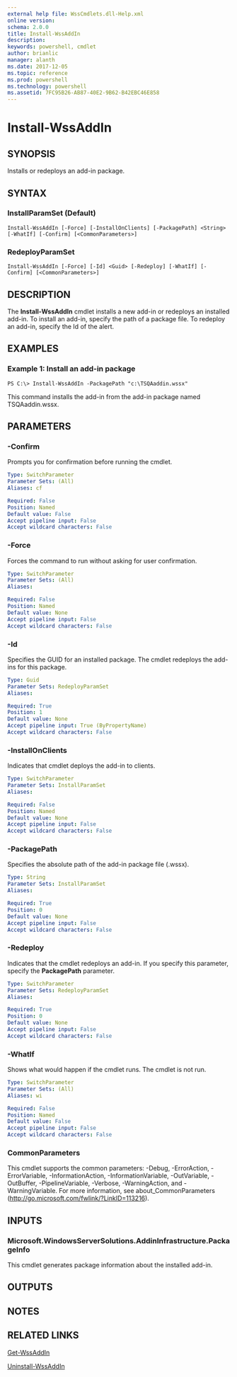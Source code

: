 ```yaml
---
external help file: WssCmdlets.dll-Help.xml
online version: 
schema: 2.0.0
title: Install-WssAddIn
description: 
keywords: powershell, cmdlet
author: brianlic
manager: alanth
ms.date: 2017-12-05
ms.topic: reference
ms.prod: powershell
ms.technology: powershell
ms.assetid: 7FC95B26-AB87-40E2-9B62-B42EBC46E858
---
```


# Install-WssAddIn

## SYNOPSIS
Installs or redeploys an add-in package.

## SYNTAX

### InstallParamSet (Default)
```
Install-WssAddIn [-Force] [-InstallOnClients] [-PackagePath] <String> [-WhatIf] [-Confirm] [<CommonParameters>]
```

### RedeployParamSet
```
Install-WssAddIn [-Force] [-Id] <Guid> [-Redeploy] [-WhatIf] [-Confirm] [<CommonParameters>]
```

## DESCRIPTION
The **Install-WssAddIn** cmdlet installs a new add-in or redeploys an installed add-in.
To install an add-in, specify the path of a package file.
To redeploy an add-in, specify the Id of the alert.

## EXAMPLES

### Example 1: Install an add-in package
```
PS C:\> Install-WssAddIn -PackagePath "c:\TSQAaddin.wssx"
```

This command installs the add-in from the add-in package named TSQAaddin.wssx.

## PARAMETERS

### -Confirm
Prompts you for confirmation before running the cmdlet.

```yaml
Type: SwitchParameter
Parameter Sets: (All)
Aliases: cf

Required: False
Position: Named
Default value: False
Accept pipeline input: False
Accept wildcard characters: False
```

### -Force
Forces the command to run without asking for user confirmation.

```yaml
Type: SwitchParameter
Parameter Sets: (All)
Aliases: 

Required: False
Position: Named
Default value: None
Accept pipeline input: False
Accept wildcard characters: False
```

### -Id
Specifies the GUID for an installed package.
The cmdlet redeploys the add-ins for this package.

```yaml
Type: Guid
Parameter Sets: RedeployParamSet
Aliases: 

Required: True
Position: 1
Default value: None
Accept pipeline input: True (ByPropertyName)
Accept wildcard characters: False
```

### -InstallOnClients
Indicates that cmdlet deploys the add-in to clients.

```yaml
Type: SwitchParameter
Parameter Sets: InstallParamSet
Aliases: 

Required: False
Position: Named
Default value: None
Accept pipeline input: False
Accept wildcard characters: False
```

### -PackagePath
Specifies the absolute path of the add-in package file (.wssx).

```yaml
Type: String
Parameter Sets: InstallParamSet
Aliases: 

Required: True
Position: 0
Default value: None
Accept pipeline input: False
Accept wildcard characters: False
```

### -Redeploy
Indicates that the cmdlet redeploys an add-in.
If you specify this parameter, specify the **PackagePath** parameter.

```yaml
Type: SwitchParameter
Parameter Sets: RedeployParamSet
Aliases: 

Required: True
Position: 0
Default value: None
Accept pipeline input: False
Accept wildcard characters: False
```

### -WhatIf
Shows what would happen if the cmdlet runs.
The cmdlet is not run.

```yaml
Type: SwitchParameter
Parameter Sets: (All)
Aliases: wi

Required: False
Position: Named
Default value: False
Accept pipeline input: False
Accept wildcard characters: False
```

### CommonParameters
This cmdlet supports the common parameters: -Debug, -ErrorAction, -ErrorVariable, -InformationAction, -InformationVariable, -OutVariable, -OutBuffer, -PipelineVariable, -Verbose, -WarningAction, and -WarningVariable. For more information, see about_CommonParameters (http://go.microsoft.com/fwlink/?LinkID=113216).

## INPUTS

### Microsoft.WindowsServerSolutions.AddinInfrastructure.PackageInfo
This cmdlet generates package information about the installed add-in.

## OUTPUTS

## NOTES

## RELATED LINKS

[Get-WssAddIn](./Get-WssAddIn.md)

[Uninstall-WssAddIn](./Uninstall-WssAddIn.md)

